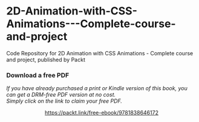 # 2D-Animation-with-CSS-Animations---Complete-course-and-project
Code Repository for 2D Animation with CSS Animations - Complete course and project, published by Packt
### Download a free PDF

 <i>If you have already purchased a print or Kindle version of this book, you can get a DRM-free PDF version at no cost.<br>Simply click on the link to claim your free PDF.</i>
<p align="center"> <a href="https://packt.link/free-ebook/9781838646172">https://packt.link/free-ebook/9781838646172 </a> </p>